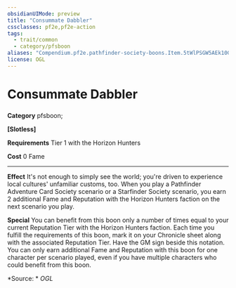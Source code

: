 ```yaml
---
obsidianUIMode: preview
title: "Consummate Dabbler"
cssclasses: pf2e,pf2e-action
tags:
  - trait/common
  - category/pfsboon
aliases: "Compendium.pf2e.pathfinder-society-boons.Item.5tWlPSGW5AEk10GJ"
license: OGL
---
```

# Consummate Dabbler

### 

**Category** pfsboon; 




**\[Slotless\]**

**Requirements** Tier 1 with the Horizon Hunters

**Cost** 0 Fame

* * *

**Effect** It's not enough to simply see the world; you're driven to experience local cultures' unfamiliar customs, too. When you play a Pathfinder Adventure Card Society scenario or a Starfinder Society scenario, you earn 2 additional Fame and Reputation with the Horizon Hunters faction on the next scenario you play.

**Special** You can benefit from this boon only a number of times equal to your current Reputation Tier with the Horizon Hunters faction. Each time you fulfill the requirements of this boon, mark it on your Chronicle sheet along with the associated Reputation Tier. Have the GM sign beside this notation. You can only earn additional Fame and Reputation with this boon for one character per scenario played, even if you have multiple characters who could benefit from this boon.

*Source: *
*OGL*